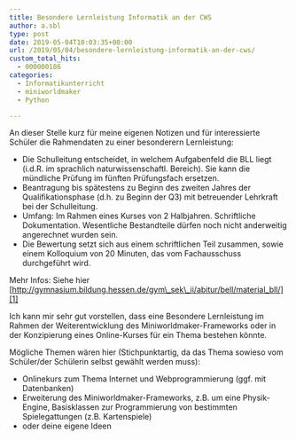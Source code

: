 ```yaml
---
title: Besondere Lernleistung Informatik an der CWS
author: a.sbl
type: post
date: 2019-05-04T10:03:35+00:00
url: /2019/05/04/besondere-lernleistung-informatik-an-der-cws/
custom_total_hits:
  - 000000186
categories:
  - Informatikunterricht
  - miniworldmaker
  - Python

---
```

An dieser Stelle kurz für meine eigenen Notizen und für interessierte Schüler die Rahmendaten zu einer besonderern Lernleistung:

  * Die Schulleitung entscheidet, in welchem Aufgabenfeld die BLL liegt (i.d.R. im sprachlich naturwissenschaftl. Bereich). Sie kann die mündliche Prüfung im fünften Prüfungsfach ersetzen.
  * Beantragung bis spätestens zu Beginn des zweiten Jahres der Qualifikationsphase (d.h. zu Beginn der Q3) mit betreuender Lehrkraft bei der Schulleitung.
  * Umfang: Im Rahmen eines Kurses von 2 Halbjahren. Schriftliche Dokumentation. Wesentliche Bestandteile dürfen noch nicht anderweitig angerechnet wurden sein.
  * Die Bewertung setzt sich aus einem schriftlichen Teil zusammen, sowie einem Kolloquium von 20 Minuten, das vom Fachausschuss durchgeführt wird.

Mehr Infos: Siehe hier   
[http://gymnasium.bildung.hessen.de/gym\_sek\_ii/abitur/bell/material_bll/][1] 

Ich kann mir sehr gut vorstellen, dass eine Besondere Lernleistung im Rahmen der Weiterentwicklung des Miniworldmaker-Frameworks oder in der Konzipierung eines Online-Kurses für ein Thema bestehen könnte.

Mögliche Themen wären hier (Stichpunktartig, da das Thema sowieso vom Schüler/der Schülerin selbst gewählt werden muss):

  * Onlinekurs zum Thema Internet und Webprogrammierung (ggf. mit Datenbanken)
  * Erweiterung des Miniworldmaker-Frameworks, z.B. um eine Physik-Engine, Basisklassen zur Programmierung von bestimmten Spielegattungen (z.B. Kartenspiele)
  * oder deine eigene Ideen

 [1]: http://gymnasium.bildung.hessen.de/gym_sek_ii/abitur/bell/material_bll/
